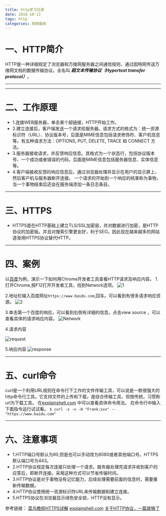 ```yaml
---
title: http学习记录
date: 2018-10-13 
tags: http
categories: 网络服务
---
```

# 一、HTTP简介
  HTTP是一种详细规定了浏览器和万维网服务器之间通信规则，通过因特网传送万维网文档的数据传输协议。全名叫 ***超文本传输协议（Hypertext transfer protocol）***。<!-- more -->

---
---
# 二、工作原理
  * 1.连接WEB服务器，单击某个超链接，HTTP开始工作。
  * 2.建立连接后，客户端发送一个请求给服务器。请求方式的格式为：统一资源标识符（URL）、协议版本号，后面是MIME信息包括请求修饰符、客户机信息等。有五种请求方法：OPTIONS, PUT, DELETE, TRACE 和 CONNECT 方法。
  * 3.服务器接收请求，并反馈响应信息。其格式为一个状态行，包括协议版本号、一个成功或者错误的代码，后面是MIME信息包括服务器信息、实体信息等。
  * 4.客户端接收反馈的响应信息后，通过浏览器处理并显示在用户的显示屏上，然后客户机与服务器断开连接。
    一个请求的开始到一个响应的结束称为事物，当一个事物结束后还会在服务端添加一条日志条目。

---

# 三、HTTPS
  * HTTPS是在HTTP基础上建立TLS/SSL加密层，并对数据进行加密，是HTTP协议的加密版。并且对搜索引擎更友好，利于SEO。因此现在越来越多的网站逐渐用HTTPS协议替代HTTP。 
---

# 四、案例 
  以[百度](https://www.baidu.com)为例，演示一下如何用Chrome开发者工具查看HTTP请求及响应内容。
  1.打开Chrome,按F12打开开发者工具，找到Network选项。
![1](../http学习记录/1.png)

  2.地址栏输入百度网址`https://www.baidu.com`,回车。可以看到有很多请求响应资源。
![2](../http学习记录/2.png)

  3.单击第一个百度的响应，可以看到右侧有详细的信息。点击view source ，可以查看具体的请求响应内容。
![Network](../http学习记录/3.png)

  4.请求内容

![request](../http学习记录/request.png)

  5.响应内容
![response](../http学习记录/response.png)

---

# 五、curl命令
  curl是一个利用URL规则在命令行下工作的文件传输工具，可以说是一款很强大的http命令行工具。它支持文件的上传和下载，是综合传输工具，但按传统，习惯称url为下载工具。
  在[explainshell.com](https://explainshell.com/) 中可以查看具体命令用法。
  在命令行中输入下面指令运行试试看。
   ` $ curl -s -v -H "Frank:xxx" --  "https://www.baidu.com" ` 

---

# 六、注意事项
  * 1.HTTP端口号默认为80,但是也可以手动改为8080或者其他端口号。HTTPS默认端口号为443。
  * 2.HTTP协议规定每次连接只处理一个请求。服务器处理完请求并收到客户的应答后，即断开连接。采用这种方式可以节省传输时间。
  * 3.HTTP协议是对于事物没有记忆能力，后续处理需要前面的信息时，需要重新传输数据。
  * 4.HTTP协议使用统一资源标识符URL来传输数据和建立连接。
  * 5.HTTPS协议在浏览器显示绿色安全锁，HTTP没有显示。

参考链接：
[菜鸟教程HTTPS详解](http://www.runoob.com/http/http-messages.html)
[explainshell.com](https://explainshell.com/)
[关于HTTP协议，一篇就够了](https://www.cnblogs.com/ranyonsue/p/5984001.html)
